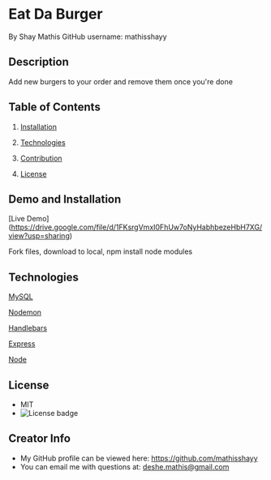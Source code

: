 # Eat Da Burger
  By Shay Mathis
  GitHub username: mathisshayy
  ## Description
  Add new burgers to your order and remove them once you're done

  ## Table of Contents
  1. [Installation](#Installation)
  
  2. [Technologies](#Technologies)
  
  3. [Contribution](#Contribution)
  
  4. [License](#License)
  ## Demo and Installation
  [Live Demo] (https://drive.google.com/file/d/1FKsrgVmxI0FhUw7oNyHabhbezeHbH7XG/view?usp=sharing)
  
  Fork files, download to local, npm install node modules
  ## Technologies
  [MySQL](https://www.npmjs.com/package/mysql)

 [Nodemon](https://www.npmjs.com/package/nodemon)
 
 [Handlebars](https://handlebarsjs.com/)
 
 [Express](http://expressjs.com/)

  [Node](https://nodejs.org/en/)

  
  ## License
  * MIT
  * ![License badge](https://img.shields.io/badge/license-MIT-green)
  ## Creator Info
  * My GitHub profile can be viewed here: https://github.com/mathisshayy
  * You can email me with questions at: deshe.mathis@gmail.com
